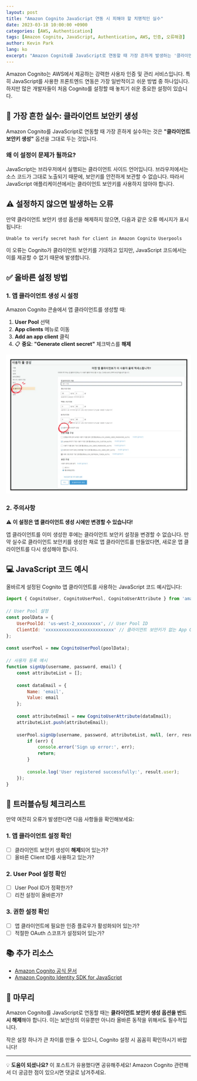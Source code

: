 ```yaml
---
layout: post
title: "Amazon Cognito JavaScript 연동 시 피해야 할 치명적인 실수"
date: 2023-03-18 10:00:00 +0900
categories: [AWS, Authentication]
tags: [Amazon Cognito, JavaScript, Authentication, AWS, 인증, 오류해결]
author: Kevin Park
lang: ko
excerpt: "Amazon Cognito를 JavaScript로 연동할 때 가장 흔하게 발생하는 '클라이언트 보안키' 관련 오류와 해결 방법을 알아봅니다."
---
```


Amazon Cognito는 AWS에서 제공하는 강력한 사용자 인증 및 관리 서비스입니다. 특히 JavaScript를 사용한 프론트엔드 연동은 가장 일반적이고 쉬운 방법 중 하나입니다. 하지만 많은 개발자들이 처음 Cognito를 설정할 때 놓치기 쉬운 중요한 설정이 있습니다.

## 🚨 가장 흔한 실수: 클라이언트 보안키 생성

Amazon Cognito를 JavaScript로 연동할 때 가장 흔하게 실수하는 것은 **"클라이언트 보안키 생성"** 옵션을 그대로 두는 것입니다.

### 왜 이 설정이 문제가 될까요?

JavaScript는 브라우저에서 실행되는 클라이언트 사이드 언어입니다. 브라우저에서는 소스 코드가 그대로 노출되기 때문에, 보안키를 안전하게 보관할 수 없습니다. 따라서 JavaScript 애플리케이션에서는 클라이언트 보안키를 사용하지 않아야 합니다.

## ⚠️ 설정하지 않으면 발생하는 오류

만약 클라이언트 보안키 생성 옵션을 해제하지 않으면, 다음과 같은 오류 메시지가 표시됩니다:

```
Unable to verify secret hash for client in Amazon Cognito Userpools
```

이 오류는 Cognito가 클라이언트 보안키를 기대하고 있지만, JavaScript 코드에서는 이를 제공할 수 없기 때문에 발생합니다.

## ✅ 올바른 설정 방법

### 1. 앱 클라이언트 생성 시 설정

Amazon Cognito 콘솔에서 앱 클라이언트를 생성할 때:

1. **User Pool** 선택
2. **App clients** 메뉴로 이동
3. **Add an app client** 클릭
4. 📋 **중요**: **"Generate client secret"** 체크박스를 **해제**

![Cognito 클라이언트 설정](/assets/images/posts/cognito-client-settings.png)

### 2. 주의사항

⚠️ **이 설정은 앱 클라이언트 생성 시에만 변경할 수 있습니다!**

앱 클라이언트를 이미 생성한 후에는 클라이언트 보안키 설정을 변경할 수 없습니다. 만약 실수로 클라이언트 보안키를 생성한 채로 앱 클라이언트를 만들었다면, 새로운 앱 클라이언트를 다시 생성해야 합니다.

## 💻 JavaScript 코드 예시

올바르게 설정된 Cognito 앱 클라이언트를 사용하는 JavaScript 코드 예시입니다:

```javascript
import { CognitoUser, CognitoUserPool, CognitoUserAttribute } from 'amazon-cognito-identity-js';

// User Pool 설정
const poolData = {
    UserPoolId: 'us-west-2_xxxxxxxxx', // User Pool ID
    ClientId: 'xxxxxxxxxxxxxxxxxxxxxxxxxx' // 클라이언트 보안키가 없는 App Client ID
};

const userPool = new CognitoUserPool(poolData);

// 사용자 등록 예시
function signUp(username, password, email) {
    const attributeList = [];
    
    const dataEmail = {
        Name: 'email',
        Value: email
    };
    
    const attributeEmail = new CognitoUserAttribute(dataEmail);
    attributeList.push(attributeEmail);
    
    userPool.signUp(username, password, attributeList, null, (err, result) => {
        if (err) {
            console.error('Sign up error:', err);
            return;
        }
        
        console.log('User registered successfully:', result.user);
    });
}
```

## 🔧 트러블슈팅 체크리스트

만약 여전히 오류가 발생한다면 다음 사항들을 확인해보세요:

### 1. 앱 클라이언트 설정 확인

- [ ] 클라이언트 보안키 생성이 **해제**되어 있는가?
- [ ] 올바른 Client ID를 사용하고 있는가?

### 2. User Pool 설정 확인

- [ ] User Pool ID가 정확한가?
- [ ] 리전 설정이 올바른가?

### 3. 권한 설정 확인

- [ ] 앱 클라이언트에 필요한 인증 플로우가 활성화되어 있는가?
- [ ] 적절한 OAuth 스코프가 설정되어 있는가?

## 📚 추가 리소스

- [Amazon Cognito 공식 문서](https://docs.aws.amazon.com/cognito/)
- [Amazon Cognito Identity SDK for JavaScript](https://github.com/aws-amplify/amplify-js/tree/main/packages/amazon-cognito-identity-js)

## 🎯 마무리

Amazon Cognito를 JavaScript로 연동할 때는 **클라이언트 보안키 생성 옵션을 반드시 해제**해야 합니다. 이는 보안상의 이유뿐만 아니라 올바른 동작을 위해서도 필수적입니다.

작은 설정 하나가 큰 차이를 만들 수 있으니, Cognito 설정 시 꼼꼼히 확인하시기 바랍니다!

---

💡 **도움이 되셨나요?** 이 포스트가 유용했다면 공유해주세요! Amazon Cognito 관련해서 더 궁금한 점이 있으시면 댓글로 남겨주세요.
